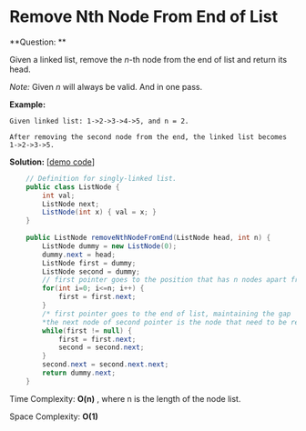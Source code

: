 # Remove Nth Node From End of List

**Question: ** 

Given a linked list, remove the *n*-th node from the end of list and return its head.

*Note:* Given *n* will always be valid. And in one pass.

**Example:** 

```
Given linked list: 1->2->3->4->5, and n = 2.

After removing the second node from the end, the linked list becomes 1->2->3->5.
```

**Solution:**  [[demo code](https://github.com/AlfredYan/Algorithms_Practice/blob/master/code/RemoveNthNodeFromEnd.java)] 

```java
	// Definition for singly-linked list.
	public class ListNode {
		int val;
	    ListNode next;
	    ListNode(int x) { val = x; }
	}
	
	public ListNode removeNthNodeFromEnd(ListNode head, int n) {
		ListNode dummy = new ListNode(0);
		dummy.next = head;
		ListNode first = dummy;
		ListNode second = dummy;
		// first pointer goes to the position that has n nodes apart from second pointer
		for(int i=0; i<=n; i++) {
			first = first.next;
		}
		/* first pointer goes to the end of list, maintaining the gap
		*the next node of second pointer is the node that need to be removed*/
		while(first != null) {
			first = first.next;
			second = second.next;
		}
		second.next = second.next.next;
		return dummy.next;
	}
```

Time Complexity: **O(n)** , where n is the length of the node list.

Space Complexity: **O(1)** 